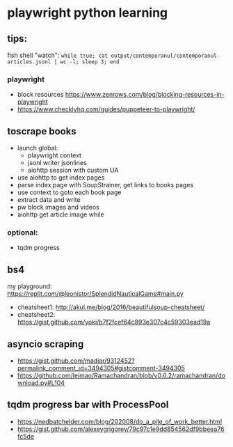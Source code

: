 # playwright python learning

## tips:

fish shell "watch": `while true; cat output/contemporanul/contemporanul-articles.jsonl | wc -l; sleep 3; end`


### playwright

- block resources https://www.zenrows.com/blog/blocking-resources-in-playwright
- https://www.checklyhq.com/guides/puppeteer-to-playwright/

## toscrape books

- launch global:
    * playwright context
    * jsonl writer jsonlines
    * aiohttp session with custom UA
- use aiohttp to get index pages
- parse index page with SoupStrainer, get links to books pages
- use context to goto each book page
- extract data and write
- pw block images and videos
- aiohttp get article image while


### optional:

- tqdm progress

## bs4

my playground: https://replit.com/@leonistor/SplendidNauticalGame#main.py

- cheatsheet1: http://akul.me/blog/2016/beautifulsoup-cheatsheet/
- cheatsheet2: https://gist.github.com/yoki/b7f2fcef64c893e307c4c59303ead19a

## asyncio scraping

-  https://gist.github.com/madjar/9312452?permalink_comment_id=3494305#gistcomment-3494305
- https://github.com/leimao/Ramachandran/blob/v0.0.2/ramachandran/download.py#L104

## tqdm progress bar with ProcessPool

- https://nedbatchelder.com/blog/202008/do_a_pile_of_work_better.html
- https://gist.github.com/alexeygrigorev/79c97c1e9dd854562df9bbeea76fc5de
